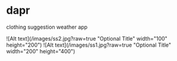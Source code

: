 # dapr
clothing suggestion weather app

![Alt text](/images/ss2.jpg?raw=true "Optional Title" width="100" height="200")
![Alt text](/images/ss1.jpg?raw=true "Optional Title" width="200" height="400")
